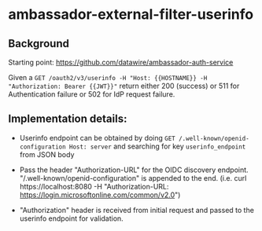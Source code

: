 # ambassador-external-filter-userinfo
## Background
Starting point: https://github.com/datawire/ambassador-auth-service

Given a `GET /oauth2/v3/userinfo -H "Host: {{HOSTNAME}} -H "Authorization: Bearer {{JWT}}"` return either 200 (success) or 511 for Authentication failure or 502 for IdP request failure.

## Implementation details:
- Userinfo endpoint can be obtained by doing `GET /.well-known/openid-configuration Host: server` and searching for key `userinfo_endpoint` from JSON body

- Pass the header "Authorization-URL" for the OIDC discovery endpoint.  "/.well-known/openid-configuration" is appended to the end.  (i.e. curl https://localhost:8080 -H "Authorization-URL: https://login.microsoftonline.com/common/v2.0")

- "Authorization" header is received from initial request and passed to the userinfo endpoint for validation.
